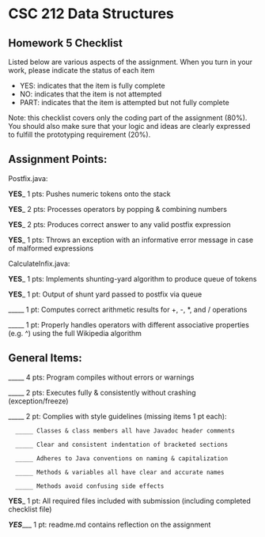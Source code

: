 # CSC 212 Data Structures
## Homework 5 Checklist

Listed below are various aspects of the assignment.  When you turn in
your work, please indicate the status of each item

- YES: indicates that the item is fully complete
- NO: indicates that the item is not attempted
- PART: indicates that the item is attempted but not fully complete

Note: this checklist covers only the coding part of the assignment (80%).
You should also make sure that your logic and ideas are clearly expressed to fulfill the prototyping requirement (20%).

## Assignment Points:

Postfix.java:

__**YES**___ 1 pts: Pushes numeric tokens onto the stack

__**YES**___ 2 pts: Processes operators by popping & combining numbers

__**YES**___ 2 pts: Produces correct answer to any valid postfix expression

__**YES**___ 1 pts: Throws an exception with an informative error message in case of malformed expressions


CalculateInfix.java:

__**YES**___ 1 pts: Implements shunting-yard algorithm to produce queue of tokens

__**YES**___ 1 pt: Output of shunt yard passed to postfix via queue

_____ 1 pt: Computes correct arithmetic results for +, -, *, and / operations

_____ 1 pt: Properly handles operators with different associative properties (e.g. ^) using the full Wikipedia algorithm



## General Items:

_____ 4 pts: Program compiles without errors or warnings

_____ 2 pts: Executes fully & consistently without crashing (exception/freeze)

_____ 2 pt: Complies with style guidelines (missing items 1 pt each):

      _____ Classes & class members all have Javadoc header comments

      _____ Clear and consistent indentation of bracketed sections

      _____ Adheres to Java conventions on naming & capitalization

      _____ Methods & variables all have clear and accurate names

      _____ Methods avoid confusing side effects

__**YES**___ 1 pt: All required files included with submission (including completed checklist file)

_**YES**____ 1 pt: readme.md contains reflection on the assignment